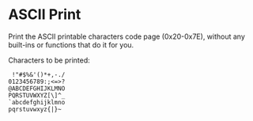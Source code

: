 # ASCII Print 
Print the ASCII printable characters code page (0x20-0x7E), without any built-ins or functions that do it for you.

Characters to be printed:

```
 !"#$%&'()*+,-./
0123456789:;<=>?
@ABCDEFGHIJKLMNO
PQRSTUVWXYZ[\]^_
`abcdefghijklmno
pqrstuvwxyz{|}~
```
